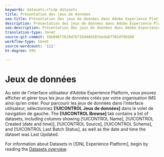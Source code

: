 ```yaml
---
keywords: datasets;rtcdp datasets
title: Présentation des jeux de données
seo-title: Présentation des jeux de données dans Adobe Experience Platform
description: Présentation des jeux de données dans Adobe Experience Platform
seo-description: Présentation des jeux de données dans Adobe Experience Platform
translation-type: tm+mt
source-git-commit: 1bb896f7629d7b71b94dd107eeda87701df99208
workflow-type: tm+mt
source-wordcount: '111'
ht-degree: 59%

---
```



# Jeux de données

Au sein de l’interface utilisateur d’Adobe Experience Platform, vous pouvez afficher et gérer tous les jeux de données créés par votre organisation IMS ainsi qu’en créer. Pour parcourir les jeux de données dans l’interface utilisateur, sélectionnez **[!UICONTROL Jeux de données]** dans le volet de navigation de gauche. The **[!UICONTROL Browse]** tab contains a list of datasets, including columns showing [!UICONTROL Name], [!UICONTROL Created (date and time)], [!UICONTROL Source], [!UICONTROL Schema], and [!UICONTROL Last Batch Status], as well as the date and time the dataset was Last Updated.

For information about Datasets in [!DNL Experience Platform], begin by reading the [Datasets overview](../../catalog/datasets/overview.md).
